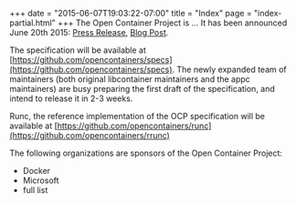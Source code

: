+++
date = "2015-06-07T19:03:22-07:00"
title = "Index"
page = "index-partial.html"
+++
The Open Container Project is ...
It has been announced June 20th 2015: [Press Release](), [Blog Post]().

The specification will be available at [https://github.com/opencontainers/specs](https://github.com/opencontainers/specs). The newly expanded team of maintainers (both original libcontainer maintainers and the appc maintainers) are busy preparing the first draft of the specification, and intend to release it in 2-3 weeks.

Runc, the reference implementation of the OCP specification will be available at [https://github.com/opencontainers/runc](https://github.com/opencontainers/rrunc)

The following organizations are sponsors of the Open Container Project:
* Docker
* Microsoft
* full list
